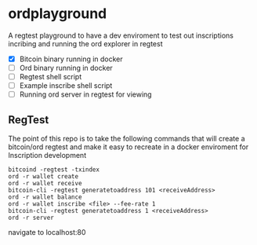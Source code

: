 # ordplayground

A regtest playground to have a dev enviroment to test out inscriptions incribing and running the ord explorer in regtest

- [x] Bitcoin binary running in docker
- [ ] Ord binary running in docker
- [ ] Regtest shell script
- [ ] Example inscribe shell script
- [ ] Running ord server in regtest for viewing

## RegTest 

The point of this repo is to take the following commands that will create a 
bitcoin/ord regtest and make it easy to recreate in a docker enviroment for 
Inscription development

```
bitcoind -regtest -txindex
ord -r wallet create
ord -r wallet receive
bitcoin-cli -regtest generatetoaddress 101 <receiveAddress>
ord -r wallet balance
ord -r wallet inscribe <file> --fee-rate 1
bitcoin-cli -regtest generatetoaddress 1 <receiveAddress>
ord -r server
```
navigate to localhost:80
